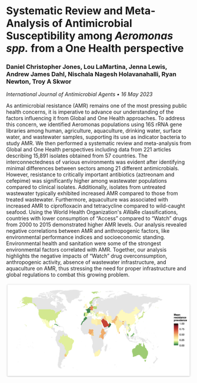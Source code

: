 # Systematic Review and Meta-Analysis of Antimicrobial Susceptibility among  <i>Aeromonas spp.</i> from a One Health perspective

### Daniel Christopher Jones, Lou LaMartina, Jenna Lewis, Andrew James Dahl, Nischala Nagesh Holavanahalli, Ryan Newton, Troy A Skwor

<i>International Journal of Antimicrobial Agents • 16 May 2023</i>

As antimicrobial resistance (AMR) remains one of the most pressing public health concerns, it is imperative to advance our understanding of the factors influencing it from Global and One Health approaches. To address this concern, we identified Aeromonas populations using 16S rRNA gene libraries among human, agriculture, aquaculture, drinking water, surface water, and wastewater samples, supporting its use as indicator bacteria to study AMR. We then performed a systematic review and meta-analysis from Global and One Health perspectives including data from 221 articles describing 15,891 isolates obtained from 57 countries. The interconnectedness of various environments was evident after identifying minimal differences between sectors among 21 different antimicrobials. However, resistance to critically important antibiotics (aztreonam and cefepime) was significantly higher among wastewater populations compared to clinical isolates. Additionally, isolates from untreated wastewater typically exhibited increased AMR compared to those from treated wastewater. Furthermore, aquaculture was associated with increased AMR to ciprofloxacin and tetracycline compared to wild-caught seafood. Using the World Health Organization's AWaRe classifications, countries with lower consumption of “Access” compared to “Watch” drugs from 2000 to 2015 demonstrated higher AMR levels. Our analysis revealed negative correlations between AMR and anthropogenic factors, like environmental performance indices and socioeconomic standing. Environmental health and sanitation were some of the strongest environmental factors correlated with AMR. Together, our analysis highlights the negative impacts of “Watch” drug overconsumption, anthropogenic activity, absence of wastewater infrastructure, and aquaculture on AMR, thus stressing the need for proper infrastructure and global regulations to combat this growing problem.

![image](https://github.com/loulanomics/Aeromonas_metanalysis/blob/main/Figures/map.png)
